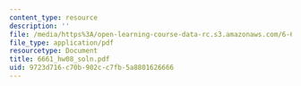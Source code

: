 ```yaml
---
content_type: resource
description: ''
file: /media/https%3A/open-learning-course-data-rc.s3.amazonaws.com/6-661-receivers-antennas-and-signals-spring-2003/9723d716c70b902cc7fb5a8801626666_6661_hw08_soln.pdf
file_type: application/pdf
resourcetype: Document
title: 6661_hw08_soln.pdf
uid: 9723d716-c70b-902c-c7fb-5a8801626666
---
```

